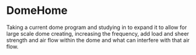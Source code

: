 # DomeHome
Taking a current dome program and studying in to expand it to allow for large scale dome creating, increasing the frequency, add load and sheer strength and air flow within the dome and what can interfere with that air flow.

